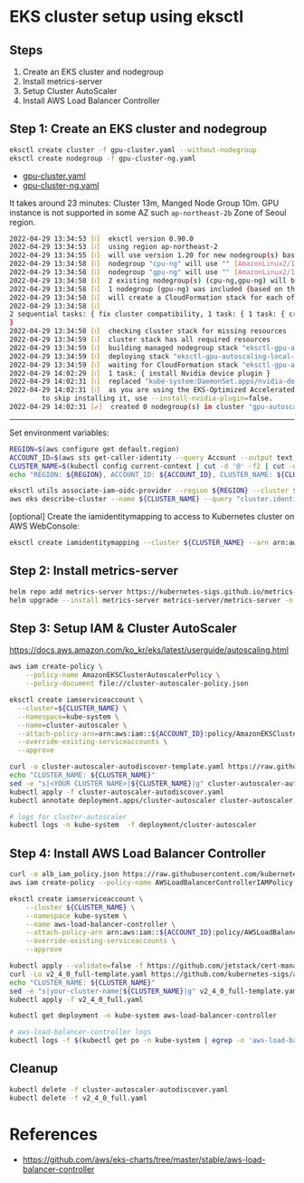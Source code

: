 # EKS cluster setup using eksctl

## Steps

1. Create an EKS cluster and nodegroup
2. Install metrics-server
3. Setup Cluster AutoScaler
4. Install AWS Load Balancer Controller

## Step 1: Create an EKS cluster and nodegroup

```bash
eksctl create cluster -f gpu-cluster.yaml --without-nodegroup
eksctl create nodegroup -f gpu-cluster-ng.yaml
```

* [gpu-cluster.yaml](./gpu-cluster.yaml)
* [gpu-cluster-ng.yaml](./gpu-cluster-ng.yaml)

It takes around 23 minutes: Cluster 13m, Manged Node Group 10m. GPU instance is not supported in some AZ such `ap-northeast-2b` Zone of Seoul region.

```bash
2022-04-29 13:34:53 [ℹ]  eksctl version 0.90.0
2022-04-29 13:34:53 [ℹ]  using region ap-northeast-2
2022-04-29 13:34:55 [ℹ]  will use version 1.20 for new nodegroup(s) based on control plane version
2022-04-29 13:34:58 [ℹ]  nodegroup "cpu-ng" will use "" [AmazonLinux2/1.20]
2022-04-29 13:34:58 [ℹ]  nodegroup "gpu-ng" will use "" [AmazonLinux2/1.20]
2022-04-29 13:34:58 [ℹ]  2 existing nodegroup(s) (cpu-ng,gpu-ng) will be excluded
2022-04-29 13:34:58 [ℹ]  1 nodegroup (gpu-ng) was included (based on the include/exclude rules)
2022-04-29 13:34:58 [ℹ]  will create a CloudFormation stack for each of 1 managed nodegroups in cluster "gpu-autoscaling-local"
2022-04-29 13:34:58 [ℹ]  
2 sequential tasks: { fix cluster compatibility, 1 task: { 1 task: { create managed nodegroup "gpu-ng" } } 
}
2022-04-29 13:34:58 [ℹ]  checking cluster stack for missing resources
2022-04-29 13:34:59 [ℹ]  cluster stack has all required resources
2022-04-29 13:34:59 [ℹ]  building managed nodegroup stack "eksctl-gpu-autoscaling-local-nodegroup-gpu-ng"
2022-04-29 13:34:59 [ℹ]  deploying stack "eksctl-gpu-autoscaling-local-nodegroup-gpu-ng"
2022-04-29 13:34:59 [ℹ]  waiting for CloudFormation stack "eksctl-gpu-autoscaling-local-nodegroup-gpu-ng"
2022-04-29 14:02:29 [ℹ]  1 task: { install Nvidia device plugin }
2022-04-29 14:02:31 [ℹ]  replaced "kube-system:DaemonSet.apps/nvidia-device-plugin-daemonset"
2022-04-29 14:02:31 [ℹ]  as you are using the EKS-Optimized Accelerated AMI with a GPU-enabled instance type, the Nvidia Kubernetes device plugin was automatically installed.
        to skip installing it, use --install-nvidia-plugin=false.
2022-04-29 14:02:31 [✔]  created 0 nodegroup(s) in cluster "gpu-autoscaling-local"
```

---

Set environment variables:

```bash
REGION=$(aws configure get default.region)
ACCOUNT_ID=$(aws sts get-caller-identity --query Account --output text)
CLUSTER_NAME=$(kubectl config current-context | cut -d '@' -f2 | cut -d '.' -f1)
echo "REGION: ${REGION}, ACCOUNT_ID: ${ACCOUNT_ID}, CLUSTER_NAME: ${CLUSTER_NAME}"
```

```bash
eksctl utils associate-iam-oidc-provider --region ${REGION} --cluster ${CLUSTER_NAME} --approve
aws eks describe-cluster --name ${CLUSTER_NAME} --query "cluster.identity.oidc.issuer" --output text
```

[optional] Create the iamidentitymapping to access to Kubernetes cluster on AWS WebConsole:

```bash
eksctl create iamidentitymapping --cluster ${CLUSTER_NAME} --arn arn:aws:iam::${ACCOUNT_ID}:role/<role-name> --group system:masters --username admin --region ${REGION}
```

## Step 2: Install metrics-server

```bash
helm repo add metrics-server https://kubernetes-sigs.github.io/metrics-server/
helm upgrade --install metrics-server metrics-server/metrics-server -n monitoring
```

## Step 3: Setup IAM & Cluster AutoScaler

https://docs.aws.amazon.com/ko_kr/eks/latest/userguide/autoscaling.html

```bash
aws iam create-policy \
    --policy-name AmazonEKSClusterAutoscalerPolicy \
    --policy-document file://cluster-autoscaler-policy.json

eksctl create iamserviceaccount \
  --cluster=${CLUSTER_NAME} \
  --namespace=kube-system \
  --name=cluster-autoscaler \
  --attach-policy-arn=arn:aws:iam::${ACCOUNT_ID}:policy/AmazonEKSClusterAutoscalerPolicy \
  --override-existing-serviceaccounts \
  --approve

curl -o cluster-autoscaler-autodiscover-template.yaml https://raw.githubusercontent.com/kubernetes/autoscaler/master/cluster-autoscaler/cloudprovider/aws/examples/cluster-autoscaler-autodiscover.yaml
echo "CLUSTER_NAME: ${CLUSTER_NAME}"
sed -e "s|<YOUR CLUSTER NAME>|${CLUSTER_NAME}|g" cluster-autoscaler-autodiscover-template.yaml > cluster-autoscaler-autodiscover.yaml
kubectl apply -f cluster-autoscaler-autodiscover.yaml
kubectl annotate deployment.apps/cluster-autoscaler cluster-autoscaler.kubernetes.io/safe-to-evict="false" -n kube-system
```

```bash
# logs for cluster-autoscaler
kubectl logs -n kube-system  -f deployment/cluster-autoscaler
```

## Step 4: Install AWS Load Balancer Controller

```bash
curl -o alb_iam_policy.json https://raw.githubusercontent.com/kubernetes-sigs/aws-load-balancer-controller/v2.4.0/docs/install/iam_policy.json
aws iam create-policy --policy-name AWSLoadBalancerControllerIAMPolicy --policy-document file://alb_iam_policy.json

eksctl create iamserviceaccount \
    --cluster ${CLUSTER_NAME} \
    --namespace kube-system \
    --name aws-load-balancer-controller \
    --attach-policy-arn arn:aws:iam::${ACCOUNT_ID}:policy/AWSLoadBalancerControllerIAMPolicy \
    --override-existing-serviceaccounts \
    --approve

kubectl apply --validate=false -f https://github.com/jetstack/cert-manager/releases/download/v1.5.4/cert-manager.yaml
curl -Lo v2_4_0_full-template.yaml https://github.com/kubernetes-sigs/aws-load-balancer-controller/releases/download/v2.4.0/v2_4_0_full.yaml
echo "CLUSTER_NAME: ${CLUSTER_NAME}"
sed -e "s|your-cluster-name|${CLUSTER_NAME}|g" v2_4_0_full-template.yaml > v2_4_0_full.yaml
kubectl apply -f v2_4_0_full.yaml

kubectl get deployment -n kube-system aws-load-balancer-controller
```

```bash
# aws-load-balancer-controller logs
kubectl logs -f $(kubectl get po -n kube-system | egrep -o 'aws-load-balancer-controller-[A-Za-z0-9-]+') -n kube-system
```

## Cleanup

```bash
kubectl delete -f cluster-autoscaler-autodiscover.yaml
kubectl delete -f v2_4_0_full.yaml
```

# References

* https://github.com/aws/eks-charts/tree/master/stable/aws-load-balancer-controller
